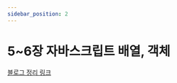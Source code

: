 ```yaml
---
sidebar_position: 2
---
```


# 5~6장 자바스크립트 배열, 객체

[블로그 정리 링크](https://devpluto.tistory.com/entry/%EC%9E%90%EB%B0%94%EC%8A%A4%ED%81%AC%EB%A6%BD%ED%8A%B8%EB%A1%9C-%ED%95%98%EB%8A%94-%EC%9E%90%EB%A3%8C%EA%B5%AC%EC%A1%B0%EC%99%80-%EC%95%8C%EA%B3%A0%EB%A6%AC%EC%A6%98-56%EC%9E%A5)

